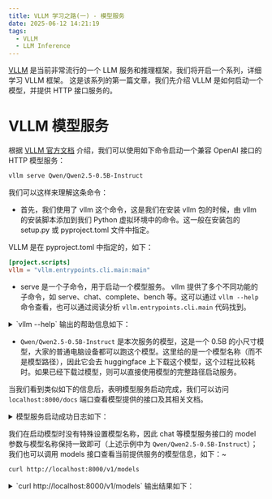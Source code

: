 ```yaml
---
title: VLLM 学习之路(一) - 模型服务
date: 2025-06-12 14:21:19
tags:
  - VLLM
  - LLM Inference
---
```


[VLLM](https://github.com/vllm-project/vllm) 是当前非常流行的一个 LLM 服务和推理框架，我们将开启一个系列，详细学习 VLLM 框架。
这是该系列的第一篇文章，我们先介绍 VLLM 是如何启动一个模型，并提供 HTTP 接口服务的。

# VLLM 模型服务

根据 [VLLM 官方文档](https://docs.vllm.ai/en/latest/getting_started/quickstart.html#openai-compatible-server) 介绍，我们可以使用如下命令启动一个兼容 OpenAI 接口的 HTTP 模型服务：

```bash
vllm serve Qwen/Qwen2.5-0.5B-Instruct
```

我们可以这样来理解这条命令：

- 首先，我们使用了 vllm 这个命令，这是我们在安装 vllm 包的时候，由 vllm 的安装脚本添加到我们 Python 虚拟环境中的命令。这一般在安装包的 setup.py 或 pyproject.toml 文件中指定。

VLLM 是在 pyproject.toml 中指定的，如下：

```toml
[project.scripts]
vllm = "vllm.entrypoints.cli.main:main"
```

- serve 是一个子命令，用于启动一个模型服务。 vllm 提供了多个不同功能的子命令，如 serve、chat、complete、bench 等。这可以通过 `vllm --help` 命令查看，也可以通过阅读分析 `vllm.entrypoints.cli.main` 代码找到。

<details>
<summary>`vllm --help` 输出的帮助信息如下：</summary>

```bash
usage: vllm [-h] [-v] {chat,complete,serve,bench} ...

vLLM CLI

positional arguments:
{chat,complete,serve,bench}
chat Generate chat completions via the running API server
complete Generate text completions based on the given prompt via the running API server
serve Start the vLLM OpenAI Compatible API server
bench vLLM bench subcommand.

options:
-h, --help show this help message and exit
-v, --version show program's version number and exit

```

</details>

- `Qwen/Qwen2.5-0.5B-Instruct` 是本次服务的模型，这是一个 0.5B 的小尺寸模型，大家的普通电脑设备都可以跑这个模型。这里给的是一个模型名称（而不是模型路径），因此它会去 huggingface 上下载这个模型，这个过程比较耗时。如果已经下载过模型，则可以直接使用模型的完整路径启动服务。

当我们看到类似如下的信息后，表明模型服务启动完成，我们可以访问 `localhost:8000/docs` 端口查看模型提供的接口及其相关文档。

<details>
<summary>模型服务启动成功日志如下：</summary>

![vllm-serve-startup-logs](vllm-serve.png)

</details>

我们在启动模型时没有特殊设置模型名称，因此 chat 等模型服务接口的 model 参数与模型名称保持一致即可（上述示例中为 `Qwen/Qwen2.5-0.5B-Instruct`）；我们也可以调用 models 接口查看当前提供服务的模型信息，如下：~

```bash
curl http://localhost:8000/v1/models
```

<details>
<summary>`curl http://localhost:8000/v1/models` 输出结果如下：</summary>

```json
{
  "object": "list",
  "data": [
    {
      "id": "Qwen/Qwen2.5-0.5B-Instruct",
      "object": "model",
      "created": 1749717234,
      "owned_by": "vllm",
      "root": "Qwen/Qwen2.5-0.5B-Instruct",
      "parent": null,
      "max_model_len": 32768,
      "permission": [
        {
          "id": "modelperm-b2c923266dea46239192c5ab91652978",
          "object": "model_permission",
          "created": 1749717234,
          "allow_create_engine": false,
          "allow_sampling": true,
          "allow_logprobs": true,
          "allow_search_indices": false,
          "allow_view": true,
          "allow_fine_tuning": false,
          "organization": "*",
          "group": null,
          "is_blocking": false
        }
      ]
    }
  ]
}
```

</details>
